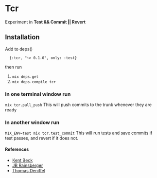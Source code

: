 # Tcr

Experiment in **Test && Commit || Revert**

## Installation

Add to deps()
```
  {:tcr, "~> 0.1.0", only: :test}
```

then run  
1. `mix deps.get`
1. `mix deps.compile tcr`


### In one terminal window run
`mix tcr.pull_push`
This will push commits to the trunk whenever they are ready

### In another window run 
` MIX_ENV=test mix tcr.test_commit `
This will run tests and save commits if test passes, and revert if it does not.


#### References
* [Kent Beck](https://medium.com/@kentbeck_7670/test-commit-revert-870bbd756864)
* [JB Rainsberger](https://blog.thecodewhisperer.com/permalink/the-worlds-shortest-article-on-test-and-commit-otherwise-revert)
* [Thomas Deniffel](https://medium.com/@tdeniffel/tcr-test-commit-revert-a-test-alternative-to-tdd-6e6b03c22bec)

